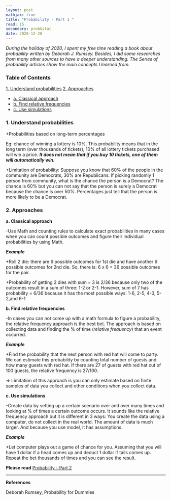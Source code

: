 ```yaml
---
layout: post
mathjax: true
title: "Probability - Part 1 "
read: 15
secondary: prob&stat
date: 2020-12-20
---
```


*During the holiday of 2020, I spent my free time reading a book about probability written by Deborah J. Rumsey. Besides, I did some researches from many other sources to have a deeper understanding. The Series of probability articles show the main concepts I learned from.* 

### Table of Contents
[1. Understand probabilities](#understandprobabilities)
[2. Approaches](#approaches)
- [a. Classical approach](#classicalapproach)
- [b. Find relative frequencies](#findrelativefrequencies)
- [c. Use simulations](#usesimulations)

### 1. Understand probabilities <a class="anchor" id="understandprobabilities"></a>

+Probabilities based on long-term percentages

Eg: chance of winning a lottery is 10%. This probability means that in the long term (over thousands of tickets), 10% of all lottery tickets purchased will win a price. ***It does not mean that if you buy 10 tickets, one of them will automatically win.***

+Limitation of probability: Suppose you know that 60% of the people in the community are Democrats, 30% are Republicans. If picking randomly 1 person from community, what is the chance the person is a Democrat? The chance is 60% but you can not say that the person is surely a Democrat because the chance is over 50%. Percentages just tell that the person is more likely to be a Democrat.

### 2. Approaches<a class="anchor" id="approaches"></a>

**a. Classical approach<a class="anchor" id="classicalapproach"></a>**

-Use Math and counting rules to calculate exact probabilities in many cases when you can count possible outcomes and figure their individual probabilities by using Math. 

***Example***

+Roll 2 die: there are 6 possible outcomes for 1st die and have another 6 possible outcomes for 2nd die. So, there is: 6 x 6 = 36 possible outcomes for the pair.

+Probability of getting 2 dies with sum = 3 is 2/36 because only two of the outcomes result in a sum of three: 1-2 or 2-1. However, sum of 7 has probability = 6/36 because it has the most possible ways: 1-6, 2-5, 4-3, 5-2,and 6-1

**b. Find relative frequencies<a class="anchor" id="findrelativefrequencies"></a>**

-In cases you can not come up with a math formula to figure a probability, the relative frequency approach is the best bet. The approach is based on collecting data and finding the % of time (*relative frequency*) that an event occurred.

***Example***

+Find the probability that the next person with red hat will come to party. We can estimate this probability by counting total number of guests and how many guests with red hat. If there are 27 of guests with red hat out of 100 guests, the relative frequency is 27/100.

=> Limitation of this approach is you can only estimate based on finite samples of data you collect and other conditions when you collect data. 

**c. Use simulations** <a class="anchor" id="usesimulations"></a>

-Create data by setting up a certain scenario over and over many times and looking at % of times a certain outcome occurs. It sounds like the relative frequency approach but it is different in 3 ways: You create the data using a computer, do not collect in the real world. The amount of data is much larger. And because you use model, it has assumptions. 

***Example***

+Let computer plays out a game of chance for you. Assuming that you will have 1 dollar if a head comes up and deduct 1 dollar if tails comes up. Repeat the bet thousands of times and you can see the result.

**Please read** [Probability - Part 2](https://lytranp.github.io/notes/prob2)

-------------------------------------------------
**References**

Deborah Rumsey, Probability for Dummies
